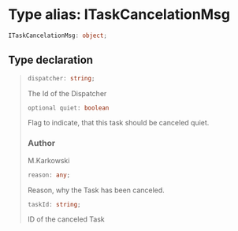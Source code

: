 # Type alias: ITaskCancelationMsg

```ts
ITaskCancelationMsg: object;
```

## Type declaration

> ```ts
> dispatcher: string;
> ```
>
> The Id of the Dispatcher
>
> ```ts
> optional quiet: boolean
> ```
>
> Flag to indicate, that this task should be canceled quiet.
>
> ### Author
>
> M.Karkowski
>
> ```ts
> reason: any;
> ```
>
> Reason, why the Task has been canceled.
>
> ```ts
> taskId: string;
> ```
>
> ID of the canceled Task
